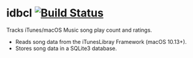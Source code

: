 # idbcl [![Build Status](https://travis-ci.org/jmkerr/idbcl.svg?branch=master)](https://travis-ci.org/jmkerr/idbcl)
Tracks iTunes/macOS Music song play count and ratings.
* Reads song data from the iTunesLibray Framework (macOS 10.13+).
* Stores song data in a SQLite3 database.
